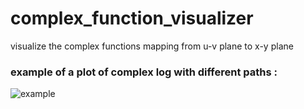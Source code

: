 # complex_function_visualizer
visualize the complex functions mapping from u-v plane to x-y plane

### example of a plot of complex log with different paths : 
![example](/images/branch_point_ln_z.png)
